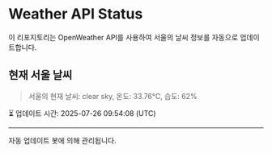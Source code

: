 
# Weather API Status

이 리포지토리는 OpenWeather API를 사용하여 서울의 날씨 정보를 자동으로 업데이트합니다.

## 현재 서울 날씨
> 서울의 현재 날씨: clear sky, 온도: 33.76°C, 습도: 62%

⏳ 업데이트 시간: 2025-07-26 09:54:08 (UTC)

---
자동 업데이트 봇에 의해 관리됩니다.
